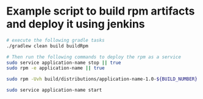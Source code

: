# Example script to build rpm artifacts and deploy it using jenkins

```sh
# execute the following gradle tasks
./gradlew clean build buildRpm

# Then run the following commands to deploy the rpm as a service
sudo service application-name stop || true
sudo rpm -e application-name || true

sudo rpm -Uvh build/distributions/application-name-1.0-${BUILD_NUMBER}.noarch.rpm

sudo service application-name start
```